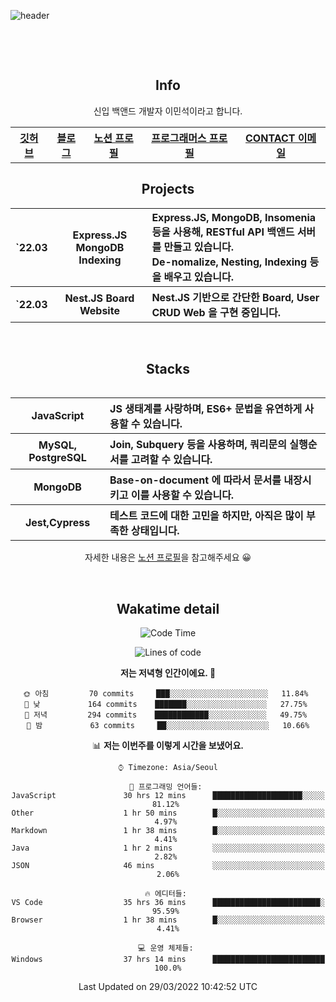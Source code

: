 ![header](https://capsule-render.vercel.app/api?type=rect&fontColor=f5f6fa&color=192a56&height=220&section=header&text=MinSeok%20Lee&fontSize=40)

&nbsp;

&nbsp;

<h2 font-size="20px" align="center"> Info </h2>

<div align="center">
  
  <p>신입 백앤드 개발자 이민석이라고 합니다.</P>

  <table>
    <tr>
      <th>
          <a href="https://github.com/unchaptered"> 깃허브 </a>
      </th>
      <th>
          <a href="https://velog.io/@unchapterd"> 블로그 </a>
      </th>
      <th>
          <a href="https://www.notion.so/9cf275a5af0441529ba7ba43f0d51f40"> 노션 프로필 </a>
      </th>
      <th>
          <a href="https://programmers.co.kr/pr/workstation19961002_3722"> 프로그래머스 프로필 </a>
      </th>
      <th>
          <a href="workstation19961002@gamil.com"> CONTACT 이메일 </a>
      </th>
    </tr>
  </table>
  
<h2 font-size="20px" align="center"> Projects </h2>

<div align="center">
  
<table>
  <tr>
    <th>`22.03</th>
    <th>Express.JS MongoDB Indexing</th>
    <th align="left">Express.JS, MongoDB, Insomenia 등을 사용해, RESTful API 백앤드 서버를 만들고 있습니다.<br>De-nomalize, Nesting, Indexing 등을 배우고 있습니다.</th>
  </tr>
  <tr>
    <th>`22.03</th>
    <th>Nest.JS Board Website</th>
    <th align="left">Nest.JS 기반으로 간단한 Board, User CRUD Web 을 구현 중입니다.</th>
  </tr>
<table>
      
<div>
    
&nbsp;

<h2 font-size="20px" align="center"> Stacks </h2>

<div align="center">
  <table font-weight="100">
    <tr>
      <th>JavaScript</th>
      <th align="left">JS 생태계를 사랑하며, ES6+ 문법을 유연하게 사용할 수 있습니다.</th>
    </tr>
    <tr>
      <th>MySQL, PostgreSQL</th>
      <th align="left">Join, Subquery 등을 사용하며, 쿼리문의 실행순서를 고려할 수 있습니다.</th>
    </tr>
    <tr>
      <th>MongoDB</th>
      <th align="left">Base-on-document 에 따라서 문서를 내장시키고 이를 사용할 수 있습니다.</th>
    </tr>
    <tr>
      <th>Jest,Cypress</th>
      <th align="left">테스트 코드에 대한 고민을 하지만, 아직은 많이 부족한 상태입니다.</th>
    </tr>
  </table>
  
  <footer> 자세한 내용은 <a href="https://band-queen-769.notion.site/9cf275a5af0441529ba7ba43f0d51f40">노션 프로필</a>을 참고해주세요 😀 </footer>
  
</div>
  
&nbsp;

<h2 font-size="20px" align="center"> Wakatime detail </h2>

<div align="center">

<!--START_SECTION:waka-->
![Code Time](http://img.shields.io/badge/Code%20Time-1%2C173%20hrs%2011%20mins-blue)

![Lines of code](https://img.shields.io/badge/%EC%A0%80%EB%8A%94%20%EC%97%AC%ED%83%9C%EA%B9%8C%EC%A7%80%20-726%20Thousand%20%EC%A4%84%EC%9D%98%20%EC%BD%94%EB%93%9C%EB%A5%BC%20%EC%9E%91%EC%84%B1%ED%96%88%EC%96%B4%EC%9A%94.-blue)

**저는 저녁형 인간이에요. 🦉** 

```text
🌞 아침         70 commits     ███░░░░░░░░░░░░░░░░░░░░░░   11.84% 
🌆 낮　         164 commits    ███████░░░░░░░░░░░░░░░░░░   27.75% 
🌃 저녁         294 commits    ████████████░░░░░░░░░░░░░   49.75% 
🌙 밤　         63 commits     ██░░░░░░░░░░░░░░░░░░░░░░░   10.66%

```


📊 **저는 이번주를 이렇게 시간을 보냈어요.** 

```text
⌚︎ Timezone: Asia/Seoul

💬 프로그래밍 언어들: 
JavaScript               30 hrs 12 mins      ████████████████████░░░░░   81.12% 
Other                    1 hr 50 mins        █░░░░░░░░░░░░░░░░░░░░░░░░   4.97% 
Markdown                 1 hr 38 mins        █░░░░░░░░░░░░░░░░░░░░░░░░   4.41% 
Java                     1 hr 2 mins         ░░░░░░░░░░░░░░░░░░░░░░░░░   2.82% 
JSON                     46 mins             ░░░░░░░░░░░░░░░░░░░░░░░░░   2.06%

🔥 에디터들: 
VS Code                  35 hrs 36 mins      ████████████████████████░   95.59% 
Browser                  1 hr 38 mins        █░░░░░░░░░░░░░░░░░░░░░░░░   4.41%

💻 운영 체제들: 
Windows                  37 hrs 14 mins      █████████████████████████   100.0%

```


 Last Updated on 29/03/2022 10:42:52 UTC
<!--END_SECTION:waka-->
  
</div>

